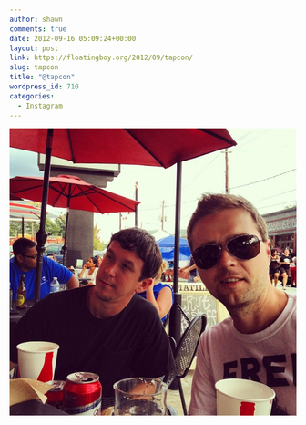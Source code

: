 ```yaml
---
author: shawn
comments: true
date: 2012-09-16 05:09:24+00:00
layout: post
link: https://floatingboy.org/2012/09/tapcon/
slug: tapcon
title: "@tapcon"
wordpress_id: 710
categories:
  - Instagram
---
```


![@tapcon](/assets/media/2012/09/f7b2ca64ff8411e1829522000a1de782_7.jpg)
